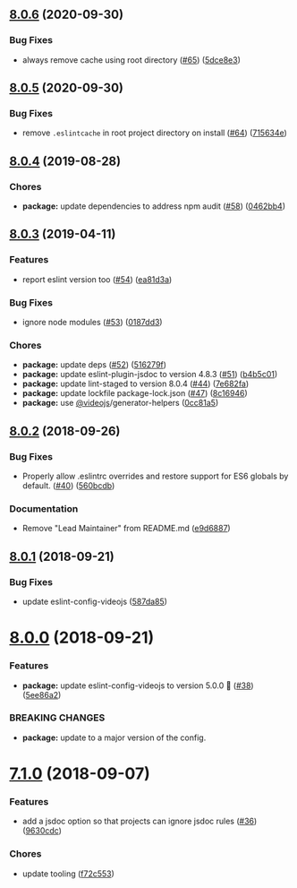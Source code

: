 <a name="8.0.6"></a>
## [8.0.6](https://github.com/videojs/standard/compare/v8.0.5...v8.0.6) (2020-09-30)

### Bug Fixes

* always remove cache using root directory ([#65](https://github.com/videojs/standard/issues/65)) ([5dce8e3](https://github.com/videojs/standard/commit/5dce8e3))

<a name="8.0.5"></a>
## [8.0.5](https://github.com/videojs/standard/compare/v8.0.4...v8.0.5) (2020-09-30)

### Bug Fixes

* remove `.eslintcache` in root project directory on install ([#64](https://github.com/videojs/standard/issues/64)) ([715634e](https://github.com/videojs/standard/commit/715634e))

<a name="8.0.4"></a>
## [8.0.4](https://github.com/videojs/standard/compare/v8.0.3...v8.0.4) (2019-08-28)

### Chores

* **package:** update dependencies to address npm audit ([#58](https://github.com/videojs/standard/issues/58)) ([0462bb4](https://github.com/videojs/standard/commit/0462bb4))

<a name="8.0.3"></a>
## [8.0.3](https://github.com/videojs/standard/compare/v8.0.2...v8.0.3) (2019-04-11)

### Features

* report eslint version too ([#54](https://github.com/videojs/standard/issues/54)) ([ea81d3a](https://github.com/videojs/standard/commit/ea81d3a))

### Bug Fixes

* ignore node modules ([#53](https://github.com/videojs/standard/issues/53)) ([0187dd3](https://github.com/videojs/standard/commit/0187dd3))

### Chores

* **package:** update deps ([#52](https://github.com/videojs/standard/issues/52)) ([516279f](https://github.com/videojs/standard/commit/516279f))
* **package:** update eslint-plugin-jsdoc to version 4.8.3 ([#51](https://github.com/videojs/standard/issues/51)) ([b4b5c01](https://github.com/videojs/standard/commit/b4b5c01))
* **package:** update lint-staged to version 8.0.4 ([#44](https://github.com/videojs/standard/issues/44)) ([7e682fa](https://github.com/videojs/standard/commit/7e682fa))
* **package:** update lockfile package-lock.json ([#47](https://github.com/videojs/standard/issues/47)) ([8c16946](https://github.com/videojs/standard/commit/8c16946))
* **package:** use [@videojs](https://github.com/videojs)/generator-helpers ([0cc81a5](https://github.com/videojs/standard/commit/0cc81a5))

<a name="8.0.2"></a>
## [8.0.2](https://github.com/videojs/standard/compare/v8.0.1...v8.0.2) (2018-09-26)

### Bug Fixes

* Properly allow .eslintrc overrides and restore support for ES6 globals by default. ([#40](https://github.com/videojs/standard/issues/40)) ([560bcdb](https://github.com/videojs/standard/commit/560bcdb))

### Documentation

* Remove "Lead Maintainer" from README.md ([e9d6887](https://github.com/videojs/standard/commit/e9d6887))

<a name="8.0.1"></a>
## [8.0.1](https://github.com/videojs/standard/compare/v8.0.0...v8.0.1) (2018-09-21)

### Bug Fixes

* update eslint-config-videojs ([587da85](https://github.com/videojs/standard/commit/587da85))

<a name="8.0.0"></a>
# [8.0.0](https://github.com/videojs/standard/compare/v7.1.0...v8.0.0) (2018-09-21)

### Features

* **package:** update eslint-config-videojs to version 5.0.0 🚀 ([#38](https://github.com/videojs/standard/issues/38)) ([5ee86a2](https://github.com/videojs/standard/commit/5ee86a2))


### BREAKING CHANGES

* **package:** update to a major version of the config.

<a name="7.1.0"></a>
# [7.1.0](https://github.com/videojs/standard/compare/v7.0.1...v7.1.0) (2018-09-07)

### Features

* add a jsdoc option so that projects can ignore jsdoc rules ([#36](https://github.com/videojs/standard/issues/36)) ([9630cdc](https://github.com/videojs/standard/commit/9630cdc))

### Chores

* update tooling ([f72c553](https://github.com/videojs/standard/commit/f72c553))

